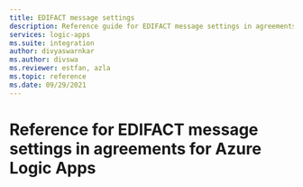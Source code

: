 ```yaml
---
title: EDIFACT message settings
description: Reference guide for EDIFACT message settings in agreements for Azure Logic Apps with Enterprise Integration Pack.
services: logic-apps
ms.suite: integration
author: divyaswarnkar
ms.author: divswa
ms.reviewer: estfan, azla
ms.topic: reference
ms.date: 09/29/2021
---
```


# Reference for EDIFACT message settings in agreements for Azure Logic Apps